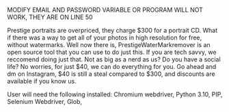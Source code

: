 
MODIFY EMAIL AND PASSWORD VARIABLE OR PROGRAM WILL NOT WORK, THEY ARE ON LINE 50


Prestige portraits are overpriced, they charge $300 for a portrait CD. What if there was a way to get all of your photos in high resolution for free, without watermarks.
Well now there is, PrestigeWaterMarkremover is an open source tool that you can use to do just this. If you are tech savvy, we reccomend doing just that. Not as big
as a nerd as us? Do you have a social life? No worries, for just $40, we can do everything for you. Go ahead and dm on Instagram, $40 is still a steal compared to $300, 
and discounts are available if you know us. 




User will need the following installed: 
Chromium webdriver,
Python 3.10,
PIP,
Selenium Webdriver,
Glob,
